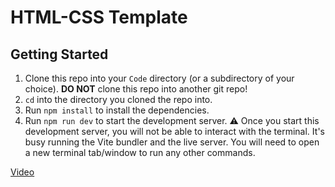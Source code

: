# HTML-CSS Template

## Getting Started

1. Clone this repo into your `Code` directory (or a subdirectory of your choice). **DO NOT** clone this repo into another git repo!
1. `cd` into the directory you cloned the repo into.
1. Run `npm install` to install the dependencies.
1. Run `npm run dev` to start the development server. ⚠️ Once you start this development server, you will not be able to interact with the terminal. It's busy running the Vite bundler and the live server. You will need to open a new terminal tab/window to run any other commands.

[Video](https://somup.com/cZVYYPkmQG)
